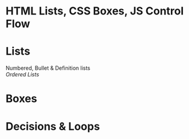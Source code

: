 # HTML Lists, CSS Boxes, JS Control Flow  

# Lists  
  Numbered, Bullet & Definition lists  
  *Ordered Lists*
# Boxes  

# Decisions & Loops  




